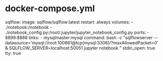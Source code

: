 # docker-compose.yml
  sqlflow:
    image: sqlflow/sqlflow:latest
    restart: always
    volumes:
      - ./notebook:/notebook
      - ./notebook_config.py:/root/.jupyter/jupyter_notebook_config.py
    ports:
      - 8899:8888
    links:
      - mysqlmaster:mysql
    command: bash -c "sqlflowserver --datasource='mysql://root:100861@tcp(mysql:3306)/?maxAllowedPacket=0' & SQLFLOW_SERVER=localhost:50051 jupyter notebook "
    stdin_open: true
    tty: true

